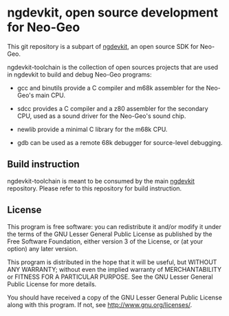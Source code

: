 # ngdevkit, open source development for Neo-Geo


This git repository is a subpart of [ngdevkit][ngdevkit], an open
source SDK for Neo-Geo.

ngdevkit-toolchain is the collection of open sources projects that
are used in ngdevkit to build and debug Neo-Geo programs:

   * gcc and binutils provide a C compiler and m68k assembler for
     the Neo-Geo's main CPU.

   * sdcc provides a C compiler and a z80 assembler for the secondary
     CPU, used as a sound driver for the Neo-Geo's sound chip.

   * newlib provide a minimal C library for the m68k CPU.

   * gdb can be used as a remote 68k debugger for source-level
     debugging.


## Build instruction

ngdevkit-toolchain is meant to be consumed by the main
[ngdevkit][ngdevkit] repository.  Please refer to this repository for
build instruction.


## License

This program is free software: you can redistribute it and/or modify
it under the terms of the GNU Lesser General Public License as
published by the Free Software Foundation, either version 3 of the
License, or (at your option) any later version.

This program is distributed in the hope that it will be useful, but
WITHOUT ANY WARRANTY; without even the implied warranty of
MERCHANTABILITY or FITNESS FOR A PARTICULAR PURPOSE. See the GNU
Lesser General Public License for more details.

You should have received a copy of the GNU Lesser General Public
License along with this program. If not, see
<http://www.gnu.org/licenses/>.


[ngdevkit]: https://github.com/dciabrin/ngdevkit
